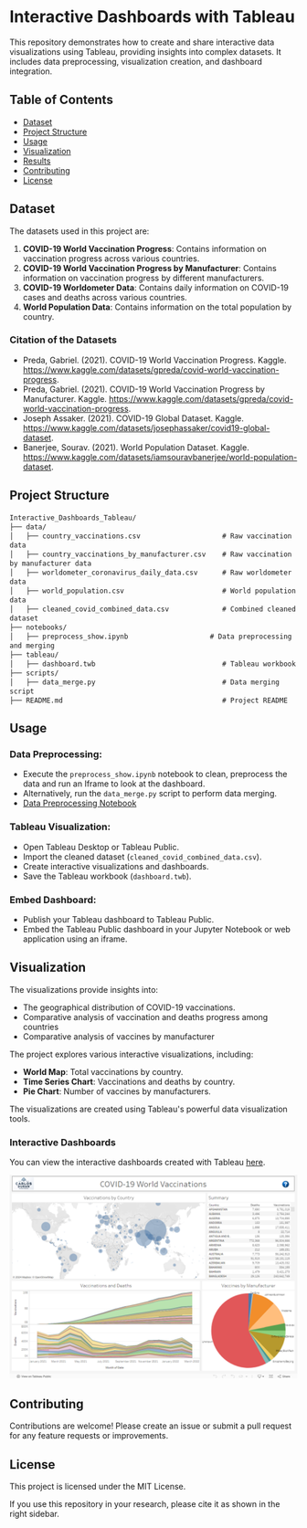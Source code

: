 # Interactive Dashboards with Tableau

This repository demonstrates how to create and share interactive data visualizations using Tableau, providing insights into complex datasets. It includes data preprocessing, visualization creation, and dashboard integration.

## Table of Contents

- [Dataset](#dataset)
- [Project Structure](#project-structure)
- [Usage](#usage)
- [Visualization](#visualization)
- [Results](#results)
- [Contributing](#contributing)
- [License](#license)

## Dataset

The datasets used in this project are:
1. **COVID-19 World Vaccination Progress**: Contains information on vaccination progress across various countries.
2. **COVID-19 World Vaccination Progress by Manufacturer**: Contains information on vaccination progress by different manufacturers.
3. **COVID-19 Worldometer Data**: Contains daily information on COVID-19 cases and deaths across various countries.
4. **World Population Data**: Contains information on the total population by country.

### Citation of the Datasets

- Preda, Gabriel. (2021). COVID-19 World Vaccination Progress. Kaggle. https://www.kaggle.com/datasets/gpreda/covid-world-vaccination-progress.
- Preda, Gabriel. (2021). COVID-19 World Vaccination Progress by Manufacturer. Kaggle. https://www.kaggle.com/datasets/gpreda/covid-world-vaccination-progress.
- Joseph Assaker. (2021). COVID-19 Global Dataset. Kaggle. https://www.kaggle.com/datasets/josephassaker/covid19-global-dataset.
- Banerjee, Sourav. (2021). World Population Dataset. Kaggle. https://www.kaggle.com/datasets/iamsouravbanerjee/world-population-dataset.

## Project Structure

```plaintext
Interactive_Dashboards_Tableau/
├── data/
│   ├── country_vaccinations.csv                    # Raw vaccination data
│   ├── country_vaccinations_by_manufacturer.csv    # Raw vaccination by manufacturer data
│   ├── worldometer_coronavirus_daily_data.csv      # Raw worldometer data
│   ├── world_population.csv                        # World population data
│   ├── cleaned_covid_combined_data.csv             # Combined cleaned dataset
├── notebooks/
│   ├── preprocess_show.ipynb                    # Data preprocessing and merging
├── tableau/
│   ├── dashboard.twb                               # Tableau workbook
├── scripts/
│   ├── data_merge.py                               # Data merging script
├── README.md                                       # Project README
```
## Usage

### Data Preprocessing:

- Execute the `preprocess_show.ipynb` notebook to clean, preprocess the data and run an Iframe to look at the dashboard.
- Alternatively, run the `data_merge.py` script to perform data merging.
- [Data Preprocessing Notebook](notebooks/preprocess_show.ipynb)

### Tableau Visualization:

- Open Tableau Desktop or Tableau Public.
- Import the cleaned dataset (`cleaned_covid_combined_data.csv`).
- Create interactive visualizations and dashboards.
- Save the Tableau workbook (`dashboard.twb`).

### Embed Dashboard:

- Publish your Tableau dashboard to Tableau Public.
- Embed the Tableau Public dashboard in your Jupyter Notebook or web application using an iframe.

## Visualization
The visualizations provide insights into:

- The geographical distribution of COVID-19 vaccinations.
- Comparative analysis of vaccination and deaths progress among countries
- Comparative analysis of vaccines by manufacturer

The project explores various interactive visualizations, including:

- **World Map**: Total vaccinations by country.
- **Time Series Chart**: Vaccinations and deaths by country.
- **Pie Chart**: Number of vaccines by manufacturers.

The visualizations are created using Tableau's powerful data visualization tools.

### Interactive Dashboards

You can view the interactive dashboards created with Tableau [here](https://public.tableau.com/shared/3J6YJQFY9?:display_count=n&:origin=viz_share_link).

![Tableau Dashboard Screenshot](dashboard_screenshot.png)

## Contributing

Contributions are welcome! Please create an issue or submit a pull request for any feature requests or improvements.

## License

This project is licensed under the MIT License.

If you use this repository in your research, please cite it as shown in the right sidebar.


